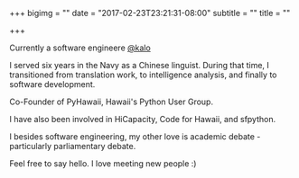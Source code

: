 +++
bigimg = ""
date = "2017-02-23T23:21:31-08:00"
subtitle = ""
title = ""

+++

Currently a software engineere [@kalo](https://kalohq.com/)

I served six years in the Navy as a Chinese linguist. During that time, I transitioned from translation work, to intelligence analysis, and finally to software development.

Co-Founder of PyHawaii, Hawaii's Python User Group.

I have also been involved in HiCapacity, Code for Hawaii, and sfpython.

I besides software engineering, my other love is academic debate - particularly parliamentary debate.

Feel free to say hello. I love meeting new people :)
